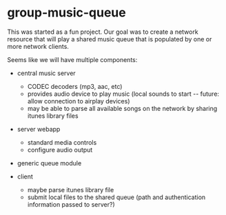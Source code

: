 group-music-queue
=================

This was started as a fun project.  Our goal was to create a network resource that will play a shared music queue 
that is populated by one or more network clients.


Seems like we will have multiple components:

 - central music server
 	- CODEC decoders (mp3, aac, etc)
 	- provides audio device to play music (local sounds to start -- future: allow connection to airplay devices)
 	- may be able to parse all available songs on the network by sharing itunes library files
 
 - server webapp
 	- standard media controls
 	- configure audio output
 
 - generic queue module
 
 - client 
 	- maybe parse itunes library file
 	- submit local files to the shared queue (path and authentication information passed to server?)   

